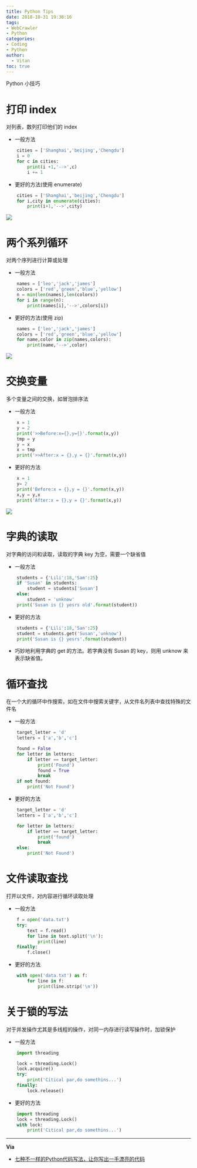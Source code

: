 ```yaml
---
title: Python Tips
date: 2018-10-31 19:38:16
tags:
- WebCrawler
- Python
categories:
- Coding
- Python
author:
  - Vitan
toc: true
---
```

Python 小技巧
<!---more-->
# 打印 index
对列表，数列打印他们的 index

- 一般方法

```Python
    cities = ['Shanghai','beijing','Chengdu']
    i = 0
    for c in cities:
        print(i +1,'-->',c)
        i += 1
```

- 更好的方法(使用 enumerate)

```Python
    cities = ['Shanghai','beijing','Chengdu']
    for i,city in enumerate(cities):
        print(i+1,'-->',city)
```

![](https://ws1.sinaimg.cn/large/d71f8b2fgy1fwscu1oiy9j204d0303yd.jpg)

# 两个系列循环
对两个序列进行计算或处理

- 一般方法

```Python
    names = ['leo','jack','james']
    colors = ['red','green','blue','yellow']
    n = min(len(names),len(colors))
    for i in range(n):
        print(names[i],'-->',colors[i])
```

- 更好的方法(使用 zip)

```Python
    names = ['leo','jack','james']
    colors = ['red','green','blue','yellow']
    for name,color in zip(names,colors):
        print(name,'-->',color)
```

![](https://ws1.sinaimg.cn/large/d71f8b2fgy1fwscu1m48wj204l02r3yd.jpg)

# 交换变量
多个变量之间的交换，如冒泡排序法

- 一般方法

```Python
    x = 1
    y = 2
    print('>>Before:x={},y={}'.format(x,y))
    tmp = y
    y = x
    x = tmp
    print('>>After:x = {},y = {}'.format(x,y))
```

- 更好的方法

```Python
    x = 1
    y= 2
    print('Before:x = {},y = {}'.format(x,y))
    x,y = y,x
    print('After:x = {},y = {}'.format(x,y))
```

![](https://ws1.sinaimg.cn/large/d71f8b2fgy1fwscu1nt3kj205a01pt8j.jpg)

# 字典的读取
对字典的访问和读取，读取的字典 key 为空，需要一个缺省值

- 一般方法

```Python
    students = {'Lili':18,'Sam':25}
    if 'Susan' in students:
        student = students['Susan']
    else:
        student = 'unknow'
    print('Susan is {} yesrs old'.format(student))
```

- 更好的方法

```Python
    students = {'Lili':18,'San':25}
    student = students.get('Susan','unknow')
    print('Susan is {} yesrs'.format(student))
```
- 巧妙地利用字典的 get 的方法。若字典没有 Susan 的 key，则用 unknow 来表示缺省值。

# 循环查找
在一个大的循环中作搜索，如在文件中搜索关键字，从文件名列表中查找特殊的文件名

- 一般方法

```Python
    target_letter = 'd'
    letters = ['a','b','c']

    found = False
    for letter in letters:
        if letter == target_letter:
            print('Found')
            found = True
            break
    if not found:
        print('Not Found')
```

- 更好的方法

```Python
    target_letter = 'd'
    letters = ['a','b','c']

    for letter in letters:
        if letter == target_letter:
            print('found')
            break
    else:
        print('Not Found')
```

# 文件读取查找
打开以文件，对内容进行循环读取处理

- 一般方法

```Python
    f = open('data.txt')
    try:
        text = f.read()
        for line in text.split('\n'):
            print(line)
    finally:
        f.close()
```

- 更好的方法

```Python
    with open('data.txt') as f:
        for line in f:
            print(line.strip('\n'))
```

# 关于锁的写法
对于并发操作尤其是多线程的操作，对同一内存进行读写操作时，加锁保护

- 一般方法

```Python
    import threading

    lock = threading.Lock()
    lock.acquire()
    try:
        print('Citical par,do somethins...')
    finally:
        lock.release()
```

- 更好的方法

```Python
    import threading
    lock = threading.Lock()
    with lock:
        print('Citical par,do somethins...')
```
---
**Via**
- [七种不一样的Python代码写法，让你写出一手漂亮的代码](https://www.bilibili.com/read/cv1417439)
